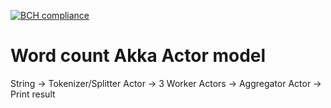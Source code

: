 [![BCH compliance](http://bettercodehub.com/edge/badge/mcadariu/testrepo?branch=master)](http://bettercodehub.com/)

# Word count Akka Actor model
String -> Tokenizer/Splitter Actor -> 3 Worker Actors -> Aggregator Actor -> Print result
